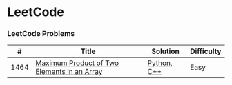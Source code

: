 LeetCode
========

### LeetCode Problems


| # | Title | Solution | Difficulty |
|---| ----- | -------- | ---------- |
|1464|[Maximum Product of Two Elements in an Array]([https://leetcode.com/problems/largest-number-after-mutating-substring/](https://leetcode.com/problems/maximum-product-of-two-elements-in-an-array/)) | [Python](/problems/python/maximum-product-of-two-elements-in-an-array.py), [C++](/problems/cpp/maximum-product-of-two-elements-in-an-array.cpp)|Easy|
